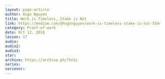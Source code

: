 ```yaml
---
layout: page-article
author: Hugo Nguyen
title: Work is Timeless, Stake is Not
link: https://medium.com/@hugonguyen/work-is-timeless-stake-is-not-554c4450ce18
category: Proof-of-work
date: Oct 12, 2018
lesson: 17
audio: 
audio2: 
audio3: 
star: 
archive: https://archive.ph/7hn1i
series: 
seriesnr: 
---
```


